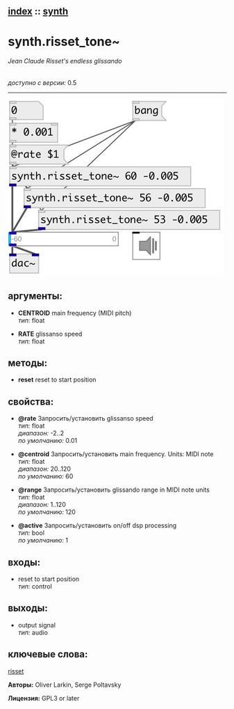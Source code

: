 [index](index.html) :: [synth](category_synth.html)
---

# synth.risset_tone~

###### Jean Claude Risset&#39;s endless glissando

*доступно с версии:* 0.5

---




[![example](../examples/img/synth.risset_tone~.jpg)](../examples/pd/synth.risset_tone~.pd)



## аргументы:

* **CENTROID**
main frequency (MIDI pitch)<br>
_тип:_ float<br>

* **RATE**
glissanso speed<br>
_тип:_ float<br>



## методы:

* **reset**
reset to start position<br>




## свойства:

* **@rate** 
Запросить/установить glissanso speed<br>
_тип:_ float<br>
_диапазон:_ -2..2<br>
_по умолчанию:_ 0.01<br>

* **@centroid** 
Запросить/установить main frequency. Units: MIDI note<br>
_тип:_ float<br>
_диапазон:_ 20..120<br>
_по умолчанию:_ 60<br>

* **@range** 
Запросить/установить glissando range in MIDI note units<br>
_тип:_ float<br>
_диапазон:_ 1..120<br>
_по умолчанию:_ 120<br>

* **@active** 
Запросить/установить on/off dsp processing<br>
_тип:_ bool<br>
_по умолчанию:_ 1<br>



## входы:

* reset to start position<br>
_тип:_ control



## выходы:

* output signal<br>
_тип:_ audio



## ключевые слова:

[risset](keywords/risset.html)






**Авторы:** Oliver Larkin, Serge Poltavsky




**Лицензия:** GPL3 or later





